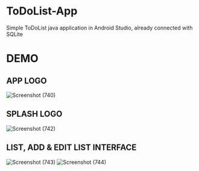 # ToDoList-App
Simple ToDoList java application in Android Studio, already connected with SQLite

# DEMO 
## APP LOGO
![Screenshot (740)](https://github.com/user-attachments/assets/74ed9dad-f0ca-4938-b895-da623125015f)

## SPLASH LOGO
![Screenshot (742)](https://github.com/user-attachments/assets/506dab8e-4cac-46f5-bb24-7dd6e522e113)

## LIST, ADD & EDIT LIST INTERFACE
![Screenshot (743)](https://github.com/user-attachments/assets/c96122dd-8f9c-4044-963d-19e3877e0fab)
![Screenshot (744)](https://github.com/user-attachments/assets/bd494fd5-2417-41de-992b-868cf67f801c)
